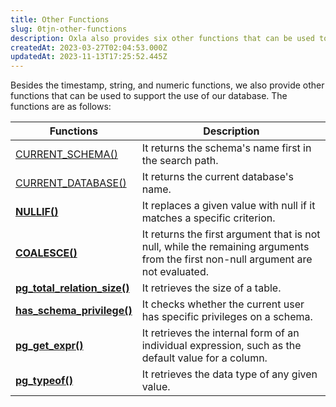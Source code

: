 ```yaml
---
title: Other Functions
slug: 0tjn-other-functions
description: Oxla also provides six other functions that can be used to support the use of our database. These descriptions will help users gain a better understanding.
createdAt: 2023-03-27T02:04:53.000Z
updatedAt: 2023-11-13T17:25:52.445Z
---
```


Besides the timestamp, string, and numeric functions, we also provide other functions that can be used to support the use of our database. The functions are as follows:

| **Functions**                                                                                                                                           | **Description**                                                                                                                   |
| ------------------------------------------------------------------------------------------------------------------------------------------------------- | --------------------------------------------------------------------------------------------------------------------------------- |
| [CURRENT\_SCHEMA()](https://oxla.atlassian.net/wiki/spaces/\~624b8c73f6a26900695fffd4/pages/334266423/CURRENT+SCHEMA)[﻿](https://docs.oxla.com/length)﻿ | It returns the schema's name first in the search path.                                                                            |
| [CURRENT\_DATABASE()](https://docs.oxla.com/currentdatabase)                                                                                            | It returns the current database's name.&#x20;                                                                                     |
| [**NULLIF()**](https://docs.oxla.com/nullif)                                                                                                            | It replaces a given value with null if it matches a specific criterion.&#x20;                                                     |
| [**COALESCE()**](https://docs.oxla.com/coalesce)                                                                                                        | It returns the first argument that is not null, while the remaining arguments from the first non-null argument are not evaluated. |
| [**pg\_total\_relation\_size()**](https://docs.oxla.com/pgtotalrelationsize)                                                                            | It retrieves the size of a table.&#x20;                                                                                           |
| [**has\_schema\_privilege()**](https://docs.oxla.com/hasschemaprivilege)                                                                                | It checks whether the current user has specific privileges on a schema.&#x20;                                                     |
| [**pg\_get\_expr()**](https://docs.oxla.com/pggetexpr)                                                                                                  | It retrieves the internal form of an individual expression, such as the default value for a column.                               |
| [**pg\_typeof()**](https://docs.oxla.com/pgtypeof)                                                                                                      | It retrieves the data type of any given value.&#x20;                                                                              |

